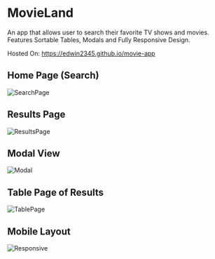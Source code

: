 # MovieLand
An app that allows user to search their favorite TV shows and movies. Features Sortable Tables, Modals and Fully Responsive Design.

Hosted On: https://edwin2345.github.io/movie-app

## Home Page (Search)
![SearchPage](https://user-images.githubusercontent.com/112472516/232258305-95be04c0-329f-4269-85dc-344371912425.png)

## Results Page
![ResultsPage](https://user-images.githubusercontent.com/112472516/232258320-506b201c-b268-42cd-8f58-f924cfa1bc75.png)

## Modal View
![Modal](https://user-images.githubusercontent.com/112472516/232258416-caa1e71f-17aa-4eed-bb5f-739c275f0789.png)


## Table Page of Results
![TablePage](https://user-images.githubusercontent.com/112472516/232258351-a82712dc-d4b1-4f2a-a4f0-89157d4807e3.png)


## Mobile Layout
![Responsive](https://user-images.githubusercontent.com/112472516/232258368-1db3aa64-4674-45a7-99f6-9c684df0161d.png)
